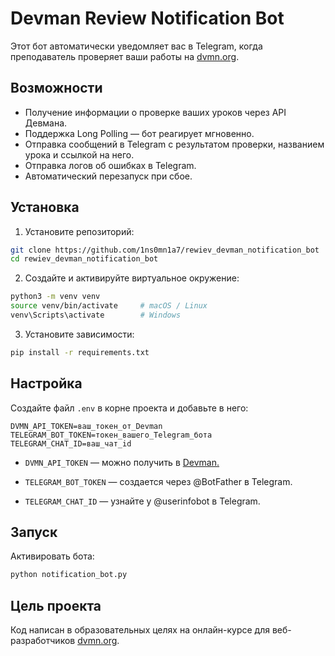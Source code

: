 # Devman Review Notification Bot

Этот бот автоматически уведомляет вас в Telegram, когда преподаватель проверяет ваши работы на [dvmn.org](dvmn.org).

## Возможности

- Получение информации о проверке ваших уроков через API Девмана.
- Поддержка Long Polling — бот реагирует мгновенно.
- Отправка сообщений в Telegram с результатом проверки, названием урока и ссылкой на него.
- Отправка логов об ошибках в Telegram.
- Автоматический перезапуск при сбое.

## Установка

1. Установите репозиторий:
```bash
git clone https://github.com/1ns0mn1a7/rewiev_devman_notification_bot
cd rewiev_devman_notification_bot
```

2. Создайте и активируйте виртуальное окружение:
```bash
python3 -m venv venv
source venv/bin/activate     # macOS / Linux
venv\Scripts\activate        # Windows
```

3. Установите зависимости:
```bash
pip install -r requirements.txt
```

## Настройка

Создайте файл `.env` в корне проекта и добавьте в него:
```
DVMN_API_TOKEN=ваш_токен_от_Devman
TELEGRAM_BOT_TOKEN=токен_вашего_Telegram_бота
TELEGRAM_CHAT_ID=ваш_чат_id
```

- `DVMN_API_TOKEN` — можно получить в [Devman.](https://dvmn.org/)

- `TELEGRAM_BOT_TOKEN` — создается через @BotFather в Telegram.

- `TELEGRAM_CHAT_ID` — узнайте у @userinfobot в Telegram.


## Запуск

Активировать бота:
```bash
python notification_bot.py
```

## Цель проекта
Код написан в образовательных целях на онлайн-курсе для веб-разработчиков [dvmn.org](dvmn.org).
